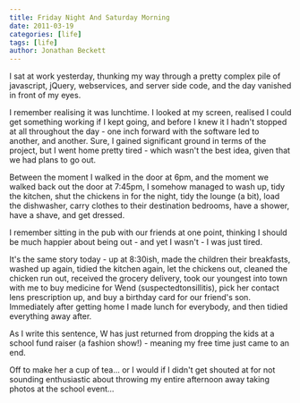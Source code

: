 ```yaml
---
title: Friday Night And Saturday Morning
date: 2011-03-19
categories: [life]
tags: [life]
author: Jonathan Beckett
---
```


I sat at work yesterday, thunking my way through a pretty complex pile of javascript, jQuery, webservices, and server side code, and the day vanished in front of my eyes.

I remember realising it was lunchtime. I looked at my screen, realised I could get something working if I kept going, and before I knew it I hadn't stopped at all throughout the day - one inch forward with the software led to another, and another. Sure, I gained significant ground in terms of the project, but I went home pretty tired - which wasn't the best idea, given that we had plans to go out.

Between the moment I walked in the door at 6pm, and the moment we walked back out the door at 7:45pm, I somehow managed to wash up, tidy the kitchen, shut the chickens in for the night, tidy the lounge (a bit), load the dishwasher, carry clothes to their destination bedrooms, have a shower, have a shave, and get dressed.

I remember sitting in the pub with our friends at one point, thinking I should be much happier about being out - and yet I wasn't - I was just tired.

It's the same story today - up at 8:30ish, made the children their breakfasts, washed up again, tidied the kitchen again, let the chickens out, cleaned the chicken run out, received the grocery delivery, took our youngest into town with me to buy medicine for Wend (suspectedtonsillitis), pick her contact lens prescription up, and buy a birthday card for our friend's son. Immediately after getting home I made lunch for everybody, and then tidied everything away after.

As I write this sentence, W has just returned from dropping the kids at a school fund raiser (a fashion show!) - meaning my free time just came to an end.

Off to make her a cup of tea... or I would if I didn't get shouted at for not sounding enthusiastic about throwing my entire afternoon away taking photos at the school event...